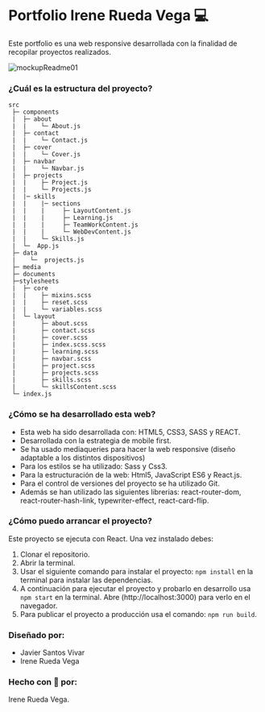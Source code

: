 # Portfolio Irene Rueda Vega :computer:

Este portfolio es una web responsive desarrollada con la finalidad de recopilar proyectos realizados.

![mockupReadme01](https://user-images.githubusercontent.com/64804110/106810384-27cac280-666d-11eb-91f5-d2ca87453589.png)

### ¿Cuál es la estructura del proyecto?

```
src
 ├─ components
 |  ├─ about
 |  |    └─ About.js
 |  ├─ contact
 |  |    └─ Contact.js
 |  ├─ cover
 |  |    └─ Cover.js
 |  ├─ navbar
 |  |    └─ Navbar.js
 |  ├─ projects
 |  |    ├─ Project.js
 |  |    └─ Projects.js
 |  |─ skills
 |  |    |─ sections
 |  |    |     ├─ LayoutContent.js
 |  |    |     ├─ Learning.js
 |  |    |     ├─ TeamWorkContent.js
 |  |    |     └─ WebDevContent.js
 |  |    └─ Skills.js
 |  └─  App.js
 ├─ data
 |    └─  projects.js
 ├─ media
 ├─ documents
 ├─stylesheets
 |  ├─ core
 |  |    ├─ mixins.scss
 |  |    ├─ reset.scss
 |  |    └─ variables.scss
 |  └─ layout
 |       ├─ about.scss
 |       ├─ contact.scss
 |       ├─ cover.scss
 |       ├─ index.scss.scss
 |       ├─ learning.scss
 |       ├─ navbar.scss
 |       ├─ project.scss
 |       ├─ projects.scss
 |       ├─ skills.scss
 |       └─ skillsContent.scss
 └─ index.js
```

### ¿Cómo se ha desarrollado esta web?

- Esta web ha sido desarrollada con: HTML5, CSS3, SASS y REACT.
- Desarrollada con la estrategia de mobile first.
- Se ha usado mediaqueries para hacer la web responsive (diseño adaptable a los distintos dispositivos)
- Para los estilos se ha utilizado: Sass y Css3.
- Para la estructuración de la web: Html5, JavaScript ES6 y React.js.
- Para el control de versiones del proyecto se ha utilizado Git.
- Además se han utilizado las siguientes librerias: react-router-dom, react-router-hash-link, typewriter-effect, react-card-flip.

### ¿Cómo puedo arrancar el proyecto?

Este proyecto se ejecuta con React. Una vez instalado debes:

1. Clonar el repositorio.
2. Abrir la terminal.
3. Usar el siguiente comando para instalar el proyecto: `npm install` en la terminal para instalar las dependencias.
4. A continuación para ejecutar el proyecto y probarlo en desarrollo usa `npm start` en la terminal. Abre (http://localhost:3000) para verlo en el navegador.
5. Para publicar el proyecto a producción usa el comando: `npm run build`.

### Diseñado por:

- Javier Santos Vivar
- Irene Rueda Vega

### Hecho con :purple_heart: por:

Irene Rueda Vega.
